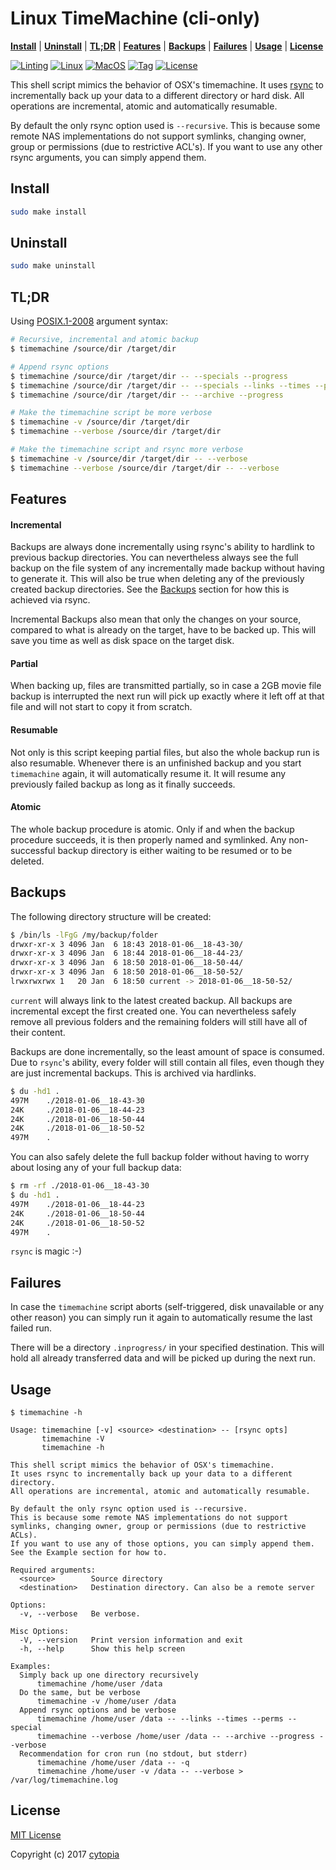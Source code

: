 # Linux TimeMachine (cli-only)

**[Install](#install)** | **[Uninstall](#uninstall)** | **[TL;DR](#tldr)** | **[Features](#features)** | **[Backups](#backups)** | **[Failures](#failures)** | **[Usage](#usage)** | **[License](#license)**

[![Linting](https://github.com/cytopia/linux-timemachine/workflows/Linting/badge.svg)](https://github.com/cytopia/linux-timemachine/actions?workflow=Linting)
[![Linux](https://github.com/cytopia/linux-timemachine/workflows/Linux/badge.svg)](https://github.com/cytopia/linux-timemachine/actions?workflow=Linux)
[![MacOS](https://github.com/cytopia/linux-timemachine/workflows/MacOS/badge.svg)](https://github.com/cytopia/linux-timemachine/actions?workflow=MacOS)
[![Tag](https://img.shields.io/github/tag/cytopia/linux-timemachine.svg)](https://github.com/cytopia/linux-timemachine/releases)
[![License](https://img.shields.io/badge/license-MIT-blue.svg)](https://opensource.org/licenses/MIT)

This shell script mimics the behavior of OSX's timemachine. It uses [rsync](https://linux.die.net/man/1/rsync) to incrementally back up your data to a different directory or hard disk. All operations are incremental, atomic and automatically resumable.

By default the only rsync option used is `--recursive`. This is because some remote NAS implementations do not support symlinks, changing owner, group or permissions (due to restrictive ACL's). If you want to use any other rsync arguments, you can simply append them.


## Install
```bash
sudo make install
```


## Uninstall
```bash
sudo make uninstall
```


## TL;DR

Using [POSIX.1-2008](http://pubs.opengroup.org/onlinepubs/9699919799/basedefs/V1_chap12.html) argument syntax:

```bash
# Recursive, incremental and atomic backup
$ timemachine /source/dir /target/dir

# Append rsync options
$ timemachine /source/dir /target/dir -- --specials --progress
$ timemachine /source/dir /target/dir -- --specials --links --times --perms
$ timemachine /source/dir /target/dir -- --archive --progress

# Make the timemachine script be more verbose
$ timemachine -v /source/dir /target/dir
$ timemachine --verbose /source/dir /target/dir

# Make the timemachine script and rsync more verbose
$ timemachine -v /source/dir /target/dir -- --verbose
$ timemachine --verbose /source/dir /target/dir -- --verbose
```


## Features

#### Incremental

Backups are always done incrementally using rsync's ability to hardlink to previous backup directories. You can nevertheless always see the full backup on the file system of any incrementally made backup without having to generate it. This will also be true when deleting any of the previously created backup directories. See the [Backups](#backups) section for how this is achieved via rsync.

Incremental Backups also mean that only the changes on your source, compared to what is already on the target, have to be backed up. This will save you time as well as disk space on the target disk.

#### Partial

When backing up, files are transmitted partially, so in case a 2GB movie file backup is interrupted the next run will pick up exactly where it left off at that file and will not start to copy it from scratch.

#### Resumable

Not only is this script keeping partial files, but also the whole backup run is also resumable. Whenever there is an unfinished backup and you start `timemachine` again, it will automatically resume it. It will resume any previously failed backup as long as it finally succeeds.

#### Atomic

The whole backup procedure is atomic. Only if and when the backup procedure succeeds, it is then properly named and symlinked. Any non-successful backup directory is either waiting to be resumed or to be deleted.


## Backups

The following directory structure will be created:
```bash
$ /bin/ls -lFgG /my/backup/folder
drwxr-xr-x 3 4096 Jan  6 18:43 2018-01-06__18-43-30/
drwxr-xr-x 3 4096 Jan  6 18:44 2018-01-06__18-44-23/
drwxr-xr-x 3 4096 Jan  6 18:50 2018-01-06__18-50-44/
drwxr-xr-x 3 4096 Jan  6 18:50 2018-01-06__18-50-52/
lrwxrwxrwx 1   20 Jan  6 18:50 current -> 2018-01-06__18-50-52/
```

`current` will always link to the latest created backup.
All backups are incremental except the first created one.
You can nevertheless safely remove all previous folders and the remaining folders will still have all of their content.

Backups are done incrementally, so the least amount of space is consumed. Due to `rsync`'s ability, every folder will still contain all files, even though they are just incremental backups. This is archived via hardlinks.
```bash
$ du -hd1 .
497M    ./2018-01-06__18-43-30
24K     ./2018-01-06__18-44-23
24K     ./2018-01-06__18-50-44
24K     ./2018-01-06__18-50-52
497M    .
```

You can also safely delete the full backup folder without having to worry about losing any of your full backup data:
```bash
$ rm -rf ./2018-01-06__18-43-30
$ du -hd1 .
497M    ./2018-01-06__18-44-23
24K     ./2018-01-06__18-50-44
24K     ./2018-01-06__18-50-52
497M    .
```

`rsync` is magic :-)


## Failures

In case the `timemachine` script aborts (self-triggered, disk unavailable or any other reason) you can simply run it again to automatically resume the last failed run.

There will be a directory `.inprogress/` in your specified destination. This will hold all already transferred data and will be picked up during the next run.


## Usage
```
$ timemachine -h

Usage: timemachine [-v] <source> <destination> -- [rsync opts]
       timemachine -V
       timemachine -h

This shell script mimics the behavior of OSX's timemachine.
It uses rsync to incrementally back up your data to a different directory.
All operations are incremental, atomic and automatically resumable.

By default the only rsync option used is --recursive.
This is because some remote NAS implementations do not support
symlinks, changing owner, group or permissions (due to restrictive ACLs).
If you want to use any of those options, you can simply append them.
See the Example section for how to.

Required arguments:
  <source>        Source directory
  <destination>   Destination directory. Can also be a remote server

Options:
  -v, --verbose   Be verbose.

Misc Options:
  -V, --version   Print version information and exit
  -h, --help      Show this help screen

Examples:
  Simply back up one directory recursively
      timemachine /home/user /data
  Do the same, but be verbose
      timemachine -v /home/user /data
  Append rsync options and be verbose
      timemachine /home/user /data -- --links --times --perms --special
      timemachine --verbose /home/user /data -- --archive --progress --verbose
  Recommendation for cron run (no stdout, but stderr)
      timemachine /home/user /data -- -q
      timemachine /home/user -v /data -- --verbose > /var/log/timemachine.log
```


## License

[MIT License](LICENSE.md)

Copyright (c) 2017 [cytopia](https://github.com/cytopia)
